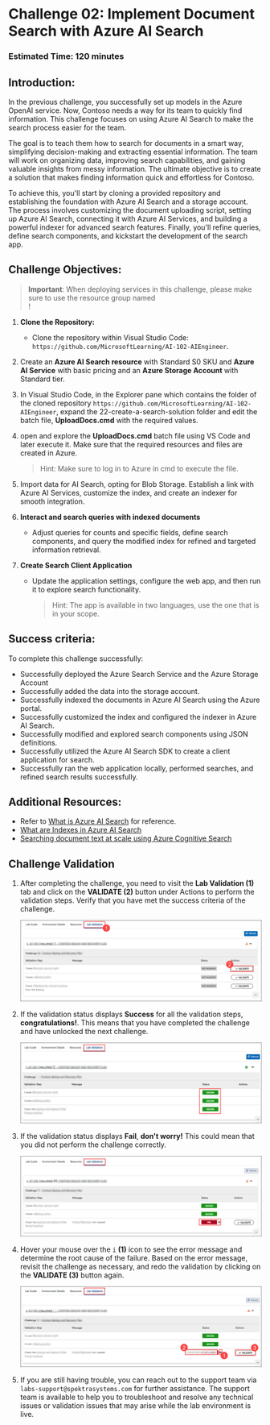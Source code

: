 # Challenge 02: Implement Document Search with Azure AI Search

### Estimated Time: 120 minutes

## Introduction:

In the previous challenge, you successfully set up models in the Azure OpenAI service. Now, Contoso needs a way for its team to quickly find information. This challenge focuses on using Azure AI Search to make the search process easier for the team.

The goal is to teach them how to search for documents in a smart way, simplifying decision-making and extracting essential information. The team will work on organizing data, improving search capabilities, and gaining valuable insights from messy information. The ultimate objective is to create a solution that makes finding information quick and effortless for Contoso.

To achieve this, you'll start by cloning a provided repository and establishing the foundation with Azure AI Search and a storage account. The process involves customizing the document uploading script, setting up Azure AI Search, connecting it with Azure AI Services, and building a powerful indexer for advanced search features. Finally, you'll refine queries, define search components, and kickstart the development of the search app.

## Challenge Objectives:

> **Important**: When deploying services in this challenge, please make sure to use the resource group named <br> **<inject key="Resource Group Name"/>** !

1. **Clone the Repository:**
   - Clone the repository within Visual Studio Code: `https://github.com/MicrosoftLearning/AI-102-AIEngineer`.

2. Create an **Azure AI Search resource** with  Standard S0 SKU and **Azure AI Service** with basic pricing and an **Azure Storage Account** with Standard tier.

3. In Visual Studio Code, in the Explorer pane which contains the folder of the cloned repository `https://github.com/MicrosoftLearning/AI-102-AIEngineer`, expand the 22-create-a-search-solution folder and edit the batch file, **UploadDocs.cmd** with the required values.

4. open and explore the **UploadDocs.cmd** batch file using VS Code and later execute it. Make sure that the required resources and files are created in Azure.
    > Hint: Make sure to log in to Azure in cmd to execute the file.
     
1. Import data for AI Search, opting for Blob Storage. Establish a link with Azure AI Services, customize the index, and create an indexer for smooth integration.
   
1. **Interact and search queries with indexed documents**

   - Adjust queries for counts and specific fields, define search components, and query the modified index for refined and targeted information retrieval.

1. **Create Search Client Application** 

   - Update the application settings, configure the web app, and then run it to explore search functionality.

      > Hint: The app is available in two languages, use the one that is in your scope.

## Success criteria:
To complete this challenge successfully:

- Successfully deployed the Azure Search Service and the Azure Storage Account
- Successfully added the data into the storage account.
- Successfully indexed the documents in Azure AI Search using the Azure portal.
- Successfully customized the index and configured the indexer in Azure AI Search.
- Successfully modified and explored search components using JSON definitions.
- Successfully utilized the Azure AI Search SDK to create a client application for search.
- Successfully ran the web application locally, performed searches, and refined search results successfully.

## Additional Resources:

- Refer to [What is Azure AI Search](https://learn.microsoft.com/en-us/azure/search/search-what-is-azure-search) for reference.
- [What are Indexes in Azure AI Search](https://learn.microsoft.com/en-us/azure/search/search-what-is-an-index)
- [Searching document text at scale using Azure Cognitive Search](https://benalexkeen.com/searching-document-text-at-scale-using-azure-cognitive-search/)

## Challenge Validation
 
1. After completing the challenge, you need to visit the **Lab Validation (1)** tab and click on the **VALIDATE (2)** button under Actions to perform the validation steps. Verify that you have met the success criteria of the challenge. 
 
    ![](../media/validate01.png "Validation")
 
1. If the validation status displays **Success** for all the validation steps, **congratulations!**. This means that you have completed the challenge and have unlocked the next challenge.
 
     ![](../media/validate02.png "Validation")

1. If the validation status displays **Fail**, **don't worry!** This could mean that you did not perform the challenge correctly.
 
     ![](../media/validate03.png "Validation")
 
1. Hover your mouse over the `i` **(1)** icon to see the error message and determine the root cause of the failure. Based on the error message, revisit the challenge as necessary, and redo the validation by clicking on the **VALIDATE (3)** button again.

   ![](../media/validate04.png "Validation")
 
1. If you are still having trouble, you can reach out to the support team via `labs-support@spektrasystems.com` for further assistance. The support team is available to help you to troubleshoot and resolve any technical issues or validation issues that may arise while the lab environment is live.
